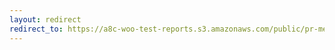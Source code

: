 ```yaml
---
layout: redirect
redirect_to: https://a8c-woo-test-reports.s3.amazonaws.com/public/pr-merge/39843/api/index.html
---
```

